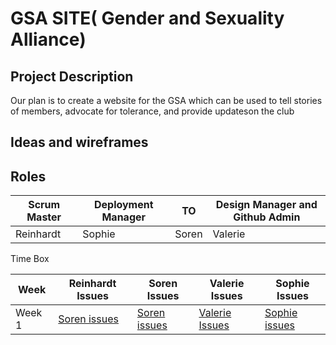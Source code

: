 <h1> GSA SITE( Gender and Sexuality Alliance) </h1>
<h2> Project Description </h2>
<p> Our plan is to create a website for the GSA which can be used to tell stories of members, advocate for tolerance, and provide updateson the club   </p>
<h2> Ideas and wireframes</h2>

<h2>Roles</h2>
<table>
  <thead>
    <tr>
      <th>Scrum Master</th>
      <th>Deployment Manager</th>
      <th>TO</th>
      <th>Design Manager and Github Admin</th>
    </tr>
  </thead>
  <tbody>
    <tr>
      <td>Reinhardt</td>
      <td>Sophie</td>
      <td>Soren</td>
      <td>Valerie</td>
    </tr>
  </tbody>
</table
<h2> Time Box </h2>
<table>
  <thead>
    <tr>
      <th>Week</th>
      <th>Reinhardt Issues</th>
      <th>Soren Issues</th>
      <th>Valerie Issues</th>
      <th>Sophie Issues</th>
    </tr>
  </thead>
  <tbody>
    <tr>
      <td>Week 1</td>
      <td><a href="https://github.com/CalrethonOfMirkwood/ZONKNATION/issues?q=assignee%3AReinhardtlotter+is%3Aopen">Soren issues</a></td>
      <td><a href="https://github.com/CalrethonOfMirkwood/ZONKNATION/issues?q=is%3Aopen+assignee%3Awangzi190">Soren issues</a></td>
      <td><a href="https://github.com/CalrethonOfMirkwood/ZONKNATION/issues?q=is%3Aopen+assignee%3ADistilledVinegar">Valerie Issues</a></td>
      <td><a href="https://github.com/CalrethonOfMirkwood/ZONKNATION/issues?q=is%3Aopen+assignee%3ACalrethonOfMirkwood">Sophie issues</a></td>
    </tr>
  </tbody>
